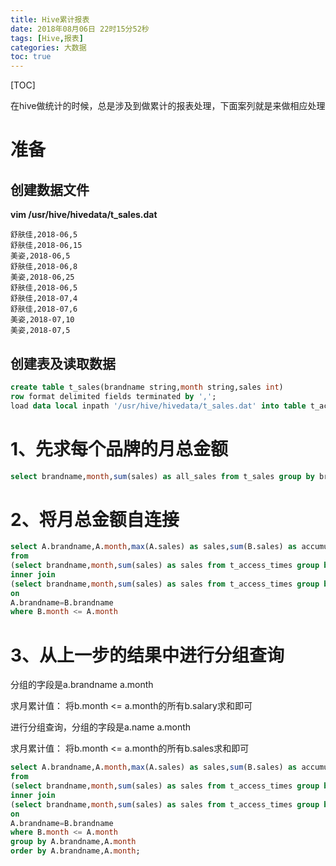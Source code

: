 ```yaml
---
title: Hive累计报表
date: 2018年08月06日 22时15分52秒
tags: [Hive,报表]
categories: 大数据
toc: true
---
```


[TOC]

在hive做统计的时候，总是涉及到做累计的报表处理，下面案列就是来做相应处理

# 准备

## 创建数据文件

**vim /usr/hive/hivedata/t_sales.dat**

```
舒肤佳,2018-06,5
舒肤佳,2018-06,15
美姿,2018-06,5
舒肤佳,2018-06,8
美姿,2018-06,25
舒肤佳,2018-06,5
舒肤佳,2018-07,4
舒肤佳,2018-07,6
美姿,2018-07,10
美姿,2018-07,5
```

<!-- more -->

## 创建表及读取数据

```sql
create table t_sales(brandname string,month string,sales int)
row format delimited fields terminated by ',';
load data local inpath '/usr/hive/hivedata/t_sales.dat' into table t_access_times;
```



# 1、先求每个品牌的月总金额

```sql
select brandname,month,sum(sales) as all_sales from t_sales group by brandname,month
```



# 2、将月总金额自连接

```sql
select A.brandname,A.month,max(A.sales) as sales,sum(B.sales) as accumulate
from 
(select brandname,month,sum(sales) as sales from t_access_times group by brandname,month) A 
inner join 
(select brandname,month,sum(sales) as sales from t_access_times group by brandname,month) B
on
A.brandname=B.brandname
where B.month <= A.month
```



# 3、从上一步的结果中进行分组查询

分组的字段是a.brandname a.month

求月累计值：  将b.month <= a.month的所有b.salary求和即可

进行分组查询，分组的字段是a.name a.month

求月累计值：  将b.month <= a.month的所有b.sales求和即可

```sql
select A.brandname,A.month,max(A.sales) as sales,sum(B.sales) as accumulate
from 
(select brandname,month,sum(sales) as sales from t_access_times group by brandname,month) A 
inner join 
(select brandname,month,sum(sales) as sales from t_access_times group by brandname,month) B
on
A.brandname=B.brandname
where B.month <= A.month
group by A.brandname,A.month
order by A.brandname,A.month;
```

